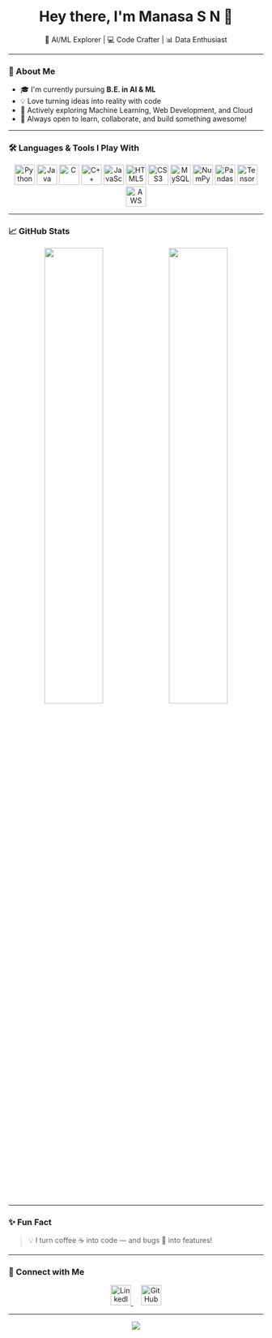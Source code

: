<h1 align="center">Hey there, I'm Manasa S N 👋</h1>
<p align="center">🚀 AI/ML Explorer | 💻 Code Crafter | 📊 Data Enthusiast</p>

---

### 🌟 About Me

- 🎓 I'm currently pursuing **B.E. in AI & ML**
- 💡 Love turning ideas into reality with code
- 🔭 Actively exploring Machine Learning, Web Development, and Cloud
- 💬 Always open to learn, collaborate, and build something awesome!

---

### 🛠️ Languages & Tools I Play With

<p align="center">
  <img src="https://cdn.jsdelivr.net/gh/devicons/devicon/icons/python/python-original.svg" width="40" height="40" title="Python"/>
  <img src="https://cdn.jsdelivr.net/gh/devicons/devicon/icons/java/java-original.svg" width="40" height="40" title="Java"/>
  <img src="https://cdn.jsdelivr.net/gh/devicons/devicon/icons/c/c-original.svg" width="40" height="40" title="C"/>
  <img src="https://cdn.jsdelivr.net/gh/devicons/devicon/icons/cplusplus/cplusplus-original.svg" width="40" height="40" title="C++"/>
  <img src="https://cdn.jsdelivr.net/gh/devicons/devicon/icons/javascript/javascript-original.svg" width="40" height="40" title="JavaScript"/>
  <img src="https://cdn.jsdelivr.net/gh/devicons/devicon/icons/html5/html5-original.svg" width="40" height="40" title="HTML5"/>
  <img src="https://cdn.jsdelivr.net/gh/devicons/devicon/icons/css3/css3-original.svg" width="40" height="40" title="CSS3"/>
  <img src="https://cdn.jsdelivr.net/gh/devicons/devicon/icons/mysql/mysql-original.svg" width="40" height="40" title="MySQL"/>
  <img src="https://cdn.jsdelivr.net/gh/devicons/devicon/icons/numpy/numpy-original.svg" width="40" height="40" title="NumPy"/>
  <img src="https://cdn.jsdelivr.net/gh/devicons/devicon/icons/pandas/pandas-original.svg" width="40" height="40" title="Pandas"/>
  <img src="https://cdn.jsdelivr.net/gh/devicons/devicon/icons/tensorflow/tensorflow-original.svg" width="40" height="40" title="TensorFlow"/>
  <img src="https://cdn.jsdelivr.net/gh/devicons/devicon/icons/amazonwebservices/amazonwebservices-original.svg" width="40" height="40" title="AWS"/>
</p>

---

### 📈 GitHub Stats

<p align="center">
  <img src="https://github-readme-stats.vercel.app/api?username=manasasnmng&show_icons=true&theme=tokyonight&hide_border=true" width="48%" />
  <img src="https://github-readme-streak-stats.herokuapp.com?user=manasasnmng&theme=tokyonight&hide_border=true" width="48%" />
</p>

---

### ✨ Fun Fact

> 💡 I turn coffee ☕ into code — and bugs 🐞 into features!

---

### 🤝 Connect with Me

<p align="center">
  <a href="https://www.linkedin.com/in/manasa-sn-/" target="_blank" title="LinkedIn">
    <img src="https://cdn.jsdelivr.net/gh/devicons/devicon/icons/linkedin/linkedin-original.svg" width="40" height="40" alt="LinkedIn"/>
  </a>
  &nbsp;&nbsp;&nbsp;
  <a href="https://github.com/manasasnmng" target="_blank" title="GitHub">
    <img src="https://cdn.jsdelivr.net/gh/devicons/devicon/icons/github/github-original.svg" width="40" height="40" alt="GitHub"/>
  </a>
</p>

---

<p align="center">
  <img src="https://readme-typing-svg.herokuapp.com?font=Fira+Code&duration=3000&pause=1000&center=true&width=435&lines=Always+learning+something+new...;Machine+Learning+is+my+jam!;Let's+build+something+together!+%F0%9F%9A%80" />
</p>

